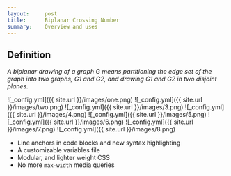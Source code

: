 ```yaml
---
layout:     post
title:      Biplanar Crossing Number
summary:    Overview and uses
---
```


## Definition

_A biplanar drawing of a graph G means partitioning the edge set of the graph into two
graphs, G1 and G2, and drawing G1 and G2 in two disjoint planes._

![_config.yml]({{ site.url }}/images/one.png)
![_config.yml]({{ site.url }}/images/two.png)
![_config.yml]({{ site.url }}/images/3.png)
![_config.yml]({{ site.url }}/images/4.png)
![_config.yml]({{ site.url }}/images/5.png)
![_config.yml]({{ site.url }}/images/6.png)
![_config.yml]({{ site.url }}/images/7.png)
![_config.yml]({{ site.url }}/images/8.png)

* Line anchors in code blocks and new syntax highlighting
* A customizable variables file
* Modular, and lighter weight CSS
* No more `max-width` media queries
